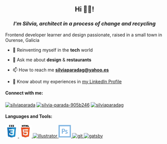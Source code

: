 <h2 align="center">Hi 👋🏻!</h2>

<h3 align="center"> <em> I'm Silvia, architect in a process of change and recycling </em></h3>

<p>Frontend developer learner and design passionate, raised in a small town in Ourense, Galicia</p>

- 🌱 Reinventing myself in the **tech** world

- 💬 Ask me about **design** & **restaurants**

- 📫 How to reach me **silviaparadag@yahoo.es**

- 📄 Know about my experiences in <a href="https://www.linkedin.com/in/silvia-parada-905b246/](https://www.linkedin.com/in/silvia-parada-905b246/">my LinkedIn Profile </a>



<h4 align="left">Connect with me:</h4>
<p align="left">
<a href="https://twitter.com/silviaparada" target="blank"><img align="center" src="https://raw.githubusercontent.com/rahuldkjain/github-profile-readme-generator/master/src/images/icons/Social/twitter.svg" alt="silviaparada" height="30" width="40" /></a>
<a href="https://linkedin.com/in/silvia-parada-905b246" target="blank"><img align="center" src="https://raw.githubusercontent.com/rahuldkjain/github-profile-readme-generator/master/src/images/icons/Social/linked-in-alt.svg" alt="silvia-parada-905b246" height="30" width="40" /></a>
<a href="https://instagram.com/silviaparadag" target="blank"><img align="center" src="https://raw.githubusercontent.com/rahuldkjain/github-profile-readme-generator/master/src/images/icons/Social/instagram.svg" alt="silviaparadag" height="30" width="40" /></a>
</p>


<h4 align="left">Languages and Tools:</h4>
<p align="left"> <a href="https://www.w3schools.com/css/" target="_blank" rel="noreferrer"> <img src="https://raw.githubusercontent.com/devicons/devicon/master/icons/css3/css3-original-wordmark.svg" alt="css3" width="40" height="40"/> </a>  <a href="https://www.w3.org/html/" target="_blank" rel="noreferrer"> <img src="https://raw.githubusercontent.com/devicons/devicon/master/icons/html5/html5-original-wordmark.svg" alt="html5" width="40" height="40"/> </a> <a href="https://www.adobe.com/in/products/illustrator.html" target="_blank" rel="noreferrer"> <img src="https://www.vectorlogo.zone/logos/adobe_illustrator/adobe_illustrator-icon.svg" alt="illustrator" width="40" height="40"/> </a> <a href="https://www.photoshop.com/en" target="_blank" rel="noreferrer"> <img src="https://raw.githubusercontent.com/devicons/devicon/master/icons/photoshop/photoshop-line.svg" alt="photoshop" width="40" height="40"/> </a>
<a href="https://git-scm.com/" target="_blank" rel="noreferrer"> <img src="https://www.vectorlogo.zone/logos/git-scm/git-scm-icon.svg" alt="git" width="40" height="40"/> <a href="https://www.gatsbyjs.com/" target="_blank" rel="noreferrer"> <img src="https://www.vectorlogo.zone/logos/gatsbyjs/gatsbyjs-icon.svg" alt="gatsby" width="40" height="40"/> </a></p>
